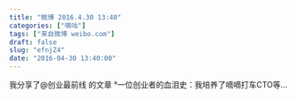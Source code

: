 ```yaml
---
title: "微博 2016.4.30 13:40"
categories: ["嘀咕"]
tags: ["来自微博 weibo.com"]
draft: false
slug: "efnjZ4"
date: "2016-04-30 13:40:00"
---
```


<p>我分享了@创业最前线 的文章 °一位创业者的血泪史：我培养了嘀嘀打车CTO等... ​​​​</p>
